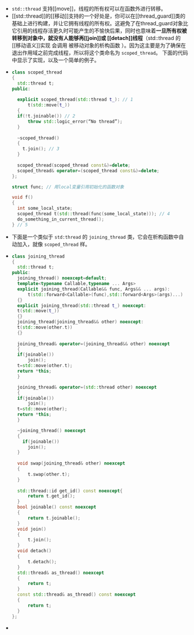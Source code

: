 - `std::thread` 支持[[move]]，线程的所有权可以在函数外进行转移。
- [[std::thread]]的[[移动]]支持的一个好处是，你可以在[[thread_guard]]类的基础上进行构建，并让它拥有线程的所有权。这避免了在thread_guard对象比它引用的线程存活更久时可能产生的不愉快后果，同时也意味着**一旦所有权被转移到对象中，就没有人能够再[[join]]或 [[detach]]线程**（std::thread 的[[移动语义]]实现 会调用 被移动对象的析构函数 ）。因为这主要是为了确保在退出作用域之前完成线程，所以将这个类命名为 `scoped_thread`。
  下面的代码中显示了实现，以及一个简单的例子。
- ``` cpp
  class scoped_thread
  {
    std::thread t;
  public:
    
    explicit scoped_thread(std::thread t_): // 1
    	t(std::move(t_))
    {
  	if(!t.joinable()) // 2
  		throw std::logic_error(“No thread”);
    }
    
    ~scoped_thread()
    {
      t.join(); // 3
    }
    
    scoped_thread(scoped_thread const&)=delete;
    scoped_thread& operator=(scoped_thread const&)=delete;
  };
  
  struct func; // 用local变量引用初始化的函数对象
  
  void f()
  {
  	int some_local_state;
  	scoped_thread t(std::thread(func(some_local_state))); // 4
  	do_something_in_current_thread();
  } // 5
  ```
- 下面是一个类似于 `std:thread` 的 `joining_thread` 类，它会在析构函数中自动加入，就像 `scoped_thread` 样。
- ``` cpp
  class joining_thread
  {
    std::thread t;
  public:
    joining_thread() noexcept=default;
    template<typename Callable,typename ... Args>
    explicit joining_thread(Callable&& func, Args&& ... args):
    	t(std::forward<Callable>(func),std::forward<Args>(args)...)
    {}
    explicit joining_thread(std::thread t_) noexcept:
  	t(std::move(t_))
    {}
    joining_thread(joining_thread&& other) noexcept:
  	t(std::move(other.t))
    {}
    
    joining_thread& operator=(joining_thread&& other) noexcept
    {
  	if(joinable())
        join();
  	t=std::move(other.t);
  	return *this;
    }
  
    joining_thread& operator=(std::thread other) noexcept
    {
  	if(joinable())
        join();
  	t=std::move(other);
  	return *this;
    }
  
    ~joining_thread() noexcept
    {
      if(joinable())
        join();
    }
    
    void swap(joining_thread& other) noexcept
    {
    	t.swap(other.t);
    }
    
    std::thread::id get_id() const noexcept{
    	return t.get_id();
    }
    bool joinable() const noexcept
    {
    	return t.joinable();
    }
    void join()
    {
    	t.join();
    }
    void detach()
    {
    	t.detach();
    }
    std::thread& as_thread() noexcept
    {
    	return t;
    }
    const std::thread& as_thread() const noexcept
    {
    	return t;
    }
  };
  ```
-